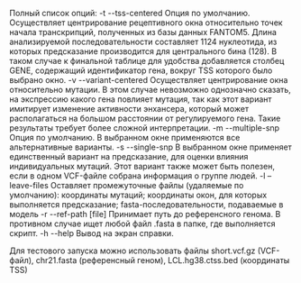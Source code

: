 Полный список опций:
-t --tss-centered
Опция по умолчанию. Осуществляет центрирование рецептивного окна относительно точек начала транскрипций, полученных из базы данных FANTOM5. Длина анализируемой последовательности составляет 1124 нуклеотида, из которых предсказание производится для центрального бина (128). В таком случае к финальной таблице для удобства добавляется столбец GENE, содержащий идентификатор гена, вокруг TSS которого было выбрано окно.
-v --variant-centered
Осуществляет центрирование окна относительно мутации. В этом случае невозможно однозначно сказать, на экспрессию какого гена повлияет мутация, так как этот вариант имитирует изменение активности энхансера, который может располагаться на большом расстоянии от регулируемого гена. Такие результаты требует более сложной интерпретации.
-m --multiple-snp
Опция по умолчанию. В выбранном окне применяются все альтернативные варианты.
-s --single-snp 
	В выбранном окне применяет единственный вариант на предсказание, для оценки влияния индивидуальных мутаций. Этот вариант также может быть полезен, если в одном VCF-файле собрана информация о группе людей.
-l –leave-files
Оставляет промежуточные файлы (удаляемые по умолчанию): координаты мутаций; координаты окон, для которых выполняется предсказание; fasta-последовательности, подаваемые в модель
-r --ref-path [file]
Принимает путь до референсного генома. В противном случае ищет любой файл .fasta в папке, где выполняется скрипт.
-h --help
Вывод на экран справки.


Для тестового запуска можно использовать файлы short.vcf.gz (VCF-файл), chr21.fasta (референсный геном), LCL.hg38.ctss.bed (координаты TSS)
